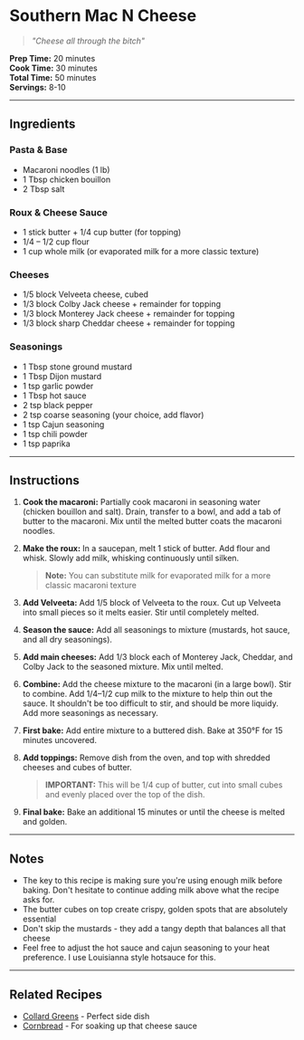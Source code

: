 # Southern Mac N Cheese

> *"Cheese all through the bitch"*

**Prep Time:** 20 minutes  
**Cook Time:** 30 minutes  
**Total Time:** 50 minutes  
**Servings:** 8-10  

---

## Ingredients

### Pasta & Base
- Macaroni noodles (1 lb)
- 1 Tbsp chicken bouillon
- 2 Tbsp salt

### Roux & Cheese Sauce
- 1 stick butter + 1/4 cup butter (for topping)
- 1/4 – 1/2 cup flour
- 1 cup whole milk (or evaporated milk for a more classic texture)

### Cheeses
- 1/5 block Velveeta cheese, cubed
- 1/3 block Colby Jack cheese + remainder for topping
- 1/3 block Monterey Jack cheese + remainder for topping
- 1/3 block sharp Cheddar cheese + remainder for topping

### Seasonings
- 1 Tbsp stone ground mustard
- 1 Tbsp Dijon mustard
- 1 tsp garlic powder
- 1 Tbsp hot sauce
- 2 tsp black pepper
- 2 tsp coarse seasoning (your choice, add flavor)
- 1 tsp Cajun seasoning
- 1 tsp chili powder
- 1 tsp paprika

---

## Instructions

1. **Cook the macaroni:** Partially cook macaroni in seasoning water (chicken bouillon and salt). Drain, transfer to a bowl, and add a tab of butter to the macaroni. Mix until the melted butter coats the macaroni noodles.

2. **Make the roux:** In a saucepan, melt 1 stick of butter. Add flour and whisk. Slowly add milk, whisking continuously until silken. 
   > **Note:** You can substitute milk for evaporated milk for a more classic macaroni texture

3. **Add Velveeta:** Add 1/5 block of Velveeta to the roux. Cut up Velveeta into small pieces so it melts easier. Stir until completely melted.

4. **Season the sauce:** Add all seasonings to mixture (mustards, hot sauce, and all dry seasonings).

5. **Add main cheeses:** Add 1/3 block each of Monterey Jack, Cheddar, and Colby Jack to the seasoned mixture. Mix until melted.

6. **Combine:** Add the cheese mixture to the macaroni (in a large bowl). Stir to combine. Add 1/4–1/2 cup milk to the mixture to help thin out the sauce. It shouldn't be too difficult to stir, and should be more liquidy. Add more seasonings as necessary.

7. **First bake:** Add entire mixture to a buttered dish. Bake at 350°F for 15 minutes uncovered.

8. **Add toppings:** Remove dish from the oven, and top with shredded cheeses and cubes of butter. 
   > **IMPORTANT:** This will be 1/4 cup of butter, cut into small cubes and evenly placed over the top of the dish.

9. **Final bake:** Bake an additional 15 minutes or until the cheese is melted and golden.

---

## Notes

- The key to this recipe is making sure you're using enough milk before baking. Don't hesitate to continue adding milk above what the recipe asks for. 
- The butter cubes on top create crispy, golden spots that are absolutely essential
- Don't skip the mustards - they add a tangy depth that balances all that cheese
- Feel free to adjust the hot sauce and cajun seasoning to your heat preference. I use Louisianna style hotsauce for this. 

---

## Related Recipes

- [Collard Greens](../sides/collard-greens.md) - Perfect side dish
- [Cornbread](../sides/cornbread.md) - For soaking up that cheese sauce
